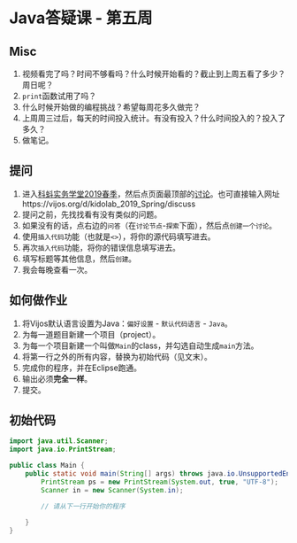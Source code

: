 # Java答疑课 - 第五周

## Misc

1. 视频看完了吗？时间不够看吗？什么时候开始看的？截止到上周五看了多少？周日呢？
2. `print`函数试用了吗？
3. 什么时候开始做的编程挑战？希望每周花多久做完？
4. 上周周三过后，每天的时间投入统计。有没有投入？什么时间投入的？投入了多久？
5. 做笔记。

## 提问

1. 进入[科蚪实务学堂2019春季][1]，然后点页面最顶部的[讨论][2]。也可直接输入网址https://vijos.org/d/kidolab_2019_Spring/discuss
2. 提问之前，先找找看有没有类似的问题。
3. 如果没有的话，点右边的`问答`（在`讨论节点`-`探索`下面），然后点`创建一个讨论`。
4. 使用`插入代码`功能（也就是`<>`），将你的源代码填写进去。
5. 再次`插入代码`功能，将你的错误信息填写进去。
6. 填写标题等其他信息，然后`创建`。
7. 我会每晚查看一次。

[1]:https://vijos.org/d/kidolab_2019_Spring/
[2]:https://vijos.org/d/kidolab_2019_Spring/discuss

## 如何做作业

1. 将Vijos默认语言设置为Java：`偏好设置` - `默认代码语言` - `Java`。
2. 为每一道题目新建一个项目（project）。
3. 为每一个项目新建一个叫做`Main`的class，并勾选自动生成`main`方法。
4. 将第一行之外的所有内容，替换为初始代码（见文末）。
5. 完成你的程序，并在Eclipse跑通。
6. 输出必须**完全一样**。
7. 提交。

## 初始代码

```java
import java.util.Scanner;
import java.io.PrintStream;

public class Main {
    public static void main(String[] args) throws java.io.UnsupportedEncodingException {
        PrintStream ps = new PrintStream(System.out, true, "UTF-8");
        Scanner in = new Scanner(System.in);

        // 请从下一行开始你的程序
        
    }
}
```
